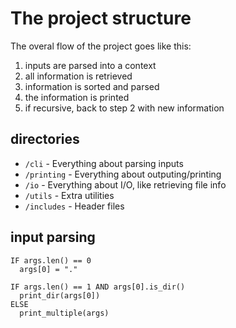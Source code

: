 # The project structure

The overal flow of the project goes like this:
1. inputs are parsed into a context
2. all information is retrieved
3. information is sorted and parsed
4. the information is printed
5. if recursive, back to step 2 with new information

## directories
 - `/cli` - Everything about parsing inputs
 - `/printing` - Everything about outputing/printing
 - `/io` - Everything about I/O, like retrieving file info
 - `/utils` - Extra utilities
 - `/includes` - Header files

## input parsing
```
IF args.len() == 0
  args[0] = "."

IF args.len() == 1 AND args[0].is_dir()
  print_dir(args[0])
ELSE
  print_multiple(args)
```
